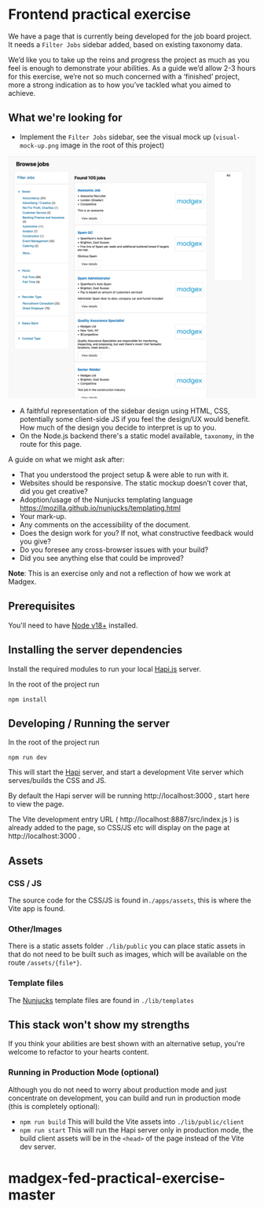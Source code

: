 # Frontend practical exercise

We have a page that is currently being developed for the job board project. It needs a `Filter Jobs` sidebar added, based on existing taxonomy data.

We’d like you to take up the reins and progress the project as much as you feel is enough to demonstrate your abilities. As a guide we’d allow 2-3 hours for this exercise, we’re not so much concerned with a ‘finished’ project, more a strong indication as to how you’ve tackled what you aimed to achieve.

## What we're looking for

- Implement the `Filter Jobs` sidebar, see the visual mock up (`visual-mock-up.png` image in the root of this project)

![Visual Mockup](visual-mock-up.png)

- A faithful representation of the sidebar design using HTML, CSS, potentially some client-side JS if you feel the design/UX would benefit. How much of the design you decide to interpret is up to you.
- On the Node.js backend there's a static model available, `taxonomy`, in the route for this page.

A guide on what we might ask after:

- That you understood the project setup & were able to run with it.
- Websites should be responsive. The static mockup doesn’t cover that, did you get creative?
- Adoption/usage of the Nunjucks templating language https://mozilla.github.io/nunjucks/templating.html
- Your mark-up.
- Any comments on the accessibility of the document.
- Does the design work for you? If not, what constructive feedback would you give?
- Do you foresee any cross-browser issues with your build?
- Did you see anything else that could be improved?

**Note**: This is an exercise only and not a reflection of how we work at Madgex.

## Prerequisites

You'll need to have [Node v18+](https://nodejs.org/download) installed.

## Installing the server dependencies

Install the required modules to run your local [Hapi.js](https://hapijs.com/) server.

In the root of the project run

```
npm install
```

## Developing / Running the server

In the root of the project run

```
npm run dev
```

This will start the [Hapi](https://hapijs.com/) server, and start a development Vite server which serves/builds the CSS and JS.

By default the Hapi server will be running http://localhost:3000 , start here to view the page.

The Vite development entry URL ( http://localhost:8887/src/index.js ) is already added to the page, so CSS/JS etc will display on the page at http://localhost:3000 .

## Assets

### CSS / JS

The source code for the CSS/JS is found in`./apps/assets`, this is where the Vite app is found.

### Other/Images

There is a static assets folder `./lib/public` you can place static assets in that do not need to be built such as images, which will be available on the route `/assets/{file*}`.

### Template files

The [Nunjucks](https://mozilla.github.io/nunjucks/templating.html) template files are found in `./lib/templates`

## This stack won't show my strengths

If you think your abilities are best shown with an alternative setup, you're welcome to refactor to your hearts content.

### Running in Production Mode (optional)

Although you do not need to worry about production mode and just concentrate on development, you can build and run in production mode (this is completely optional):

- `npm run build` This will build the Vite assets into `./lib/public/client`
- `npm run start` This will run the Hapi server only in production mode, the build client assets will be in the `<head>` of the page instead of the Vite dev server.
# madgex-fed-practical-exercise-master
